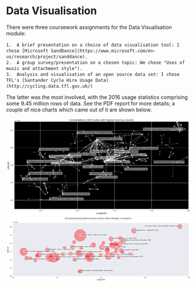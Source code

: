 # Data Visualisation

There were three coursework assignments for the Data Visualisation module:

	1.	A brief presentation on a choice of data visualisation tool: I chose [Microsoft SandDance](https://www.microsoft.com/en-us/research/project/sanddance).
	2.	A group survey/presentation on a chosen topic: We chose "Uses of music and attachment style").
	3.	Analysis and visualisation of an open source data set: I chose TFL's [Santander Cycle Hire Usage Data](http://cycling.data.tfl.gov.uk/)
	
The latter was the most involved, with the 2016 usage statistics comprising some 9.45 million rows of data. See the PDF report for more details; a couple of nice charts which came out of it are shown below. 

![A plot of the busiest journeys resembling constellations in the night sky](https://github.com/downinja/MSc-Data-Science/blob/master/data%20visualisation/constellations.png?raw=true)
![A bubble chart of the busiest docking stations](https://github.com/downinja/MSc-Data-Science/blob/master/data%20visualisation/bubbles.png?raw=true)
